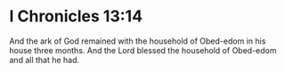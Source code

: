 # I Chronicles 13:14

And the ark of God remained with the household of Obed-edom in his house three months. And the Lord blessed the household of Obed-edom and all that he had.
